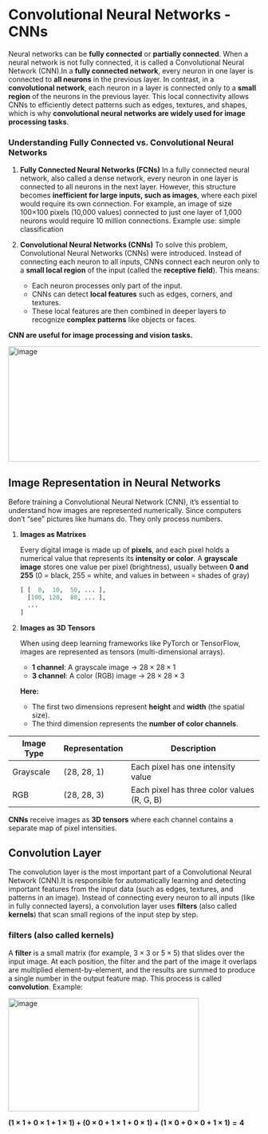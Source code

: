 # Convolutional Neural Networks - CNNs
Neural networks can be **fully connected** or **partially connected**. When a neural network is not fully connected, it is called a Convolutional Neural Network (CNN).In a **fully connected network**, every neuron in one layer is connected to **all neurons** in the previous layer. In contrast, in a **convolutional network**, each neuron in a layer is connected only to a **small region** of the neurons in the previous layer. This local connectivity allows CNNs to efficiently detect patterns such as edges, textures, and shapes, which is why **convolutional neural networks are widely used for image processing tasks**.

### Understanding Fully Connected vs. Convolutional Neural Networks

1. **Fully Connected Neural Networks (FCNs)**
   In a fully connected neural network, also called a dense network, every neuron in one layer is connected to all neurons in the next layer. However, this structure becomes **inefficient for large inputs, such as images**, where each pixel would require its own connection. For example, an image of size 100×100 pixels (10,000 values) connected to just one layer of 1,000 neurons would require 10 million connections. Example use: simple classification

2. **Convolutional Neural Networks (CNNs)**
   To solve this problem, Convolutional Neural Networks (CNNs) were introduced. Instead of connecting each neuron to all inputs, CNNs connect each neuron only to a **small local region** of the input (called the **receptive field**). This means:
   * Each neuron processes only part of the input.
   * CNNs can detect **local features** such as edges, corners, and textures.
   * These local features are then combined in deeper layers to recognize **complex patterns** like objects or faces.

**CNN are useful for image processing and vision tasks.**   

  <img width="593" height="231" alt="image" src="https://github.com/user-attachments/assets/bfbaaf9d-0c9d-47db-b10c-79f063acc52a" />

## Image Representation in Neural Networks
Before training a Convolutional Neural Network (CNN), it’s essential to understand how images are represented numerically. Since computers don’t “see” pictures like humans do. They only process numbers.

1. **Images as Matrixes**
   
   Every digital image is made up of **pixels**, and each pixel holds a numerical value that represents its **intensity or color**. A **grayscale image** stores one value per pixel (brightness), usually between **0 and 255** (0 = black, 255 = white, and values in between = shades of gray)
   ```python
   [ [  0,  10,  50, ... ],
     [100, 120,  80, ... ],
     ...
   ]

   ```

2. **Images as 3D Tensors**

   When using deep learning frameworks like PyTorch or TensorFlow, images are represented as tensors (multi-dimensional arrays).
   * **1 channel**: A grayscale image → $28 × 28 × 1$
   * **3 channel**: A color (RGB) image → $28 × 28 × 3$

   **Here:**
     * The first two dimensions represent **height** and **width** (the spatial size).
     * The third dimension represents the **number of color channels**.

| Image Type | Representation | Description                                 |
| ---------- | -------------- | ------------------------------------------- |
| Grayscale  | (28, 28, 1)    | Each pixel has one intensity value          |
| RGB        | (28, 28, 3)    | Each pixel has three color values (R, G, B) |


**CNNs** receive images as **3D tensors** where each channel contains a separate map of pixel intensities.

## Convolution Layer
The convolution layer is the most important part of a Convolutional Neural Network (CNN).It is responsible for automatically learning and detecting important features from the input data (such as edges, textures, and patterns in an image). Instead of connecting every neuron to all inputs (like in fully connected layers), a convolution layer uses **filters** (also called **kernels**) that scan small regions of the input step by step.

### filters (also called kernels)
A **filter** is a small matrix (for example, $3×3$ or $5×5$) that slides over the input image. At each position, the filter and the part of the image it overlaps are multiplied element-by-element, and the results are summed to produce a single number in the output feature map. This process is called **convolution**. Example:

<img width="382" height="227" alt="image" src="https://github.com/user-attachments/assets/f8e08abc-26af-42c5-83bb-1285a51fecd3" />

**$(1×1+0×1+1×1)+(0×0+1×1+0×1)+(1×0+0×0+1×1)=4$**




